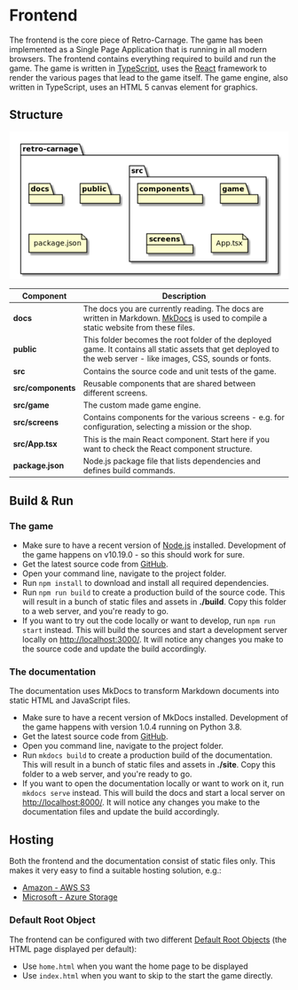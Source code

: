 # Frontend

The frontend is the core piece of Retro-Carnage. The game has been implemented as a Single Page Application that is
running in all modern browsers. The frontend contains everything required to build and run the game. The game is written
in [TypeScript](https://www.typescriptlang.org/), uses the [React](https://reactjs.org/) framework to render the various
pages that lead to the game itself. The game engine, also written in TypeScript, uses an HTML 5 canvas element for
graphics.

## Structure

![Project structure](images/frontend-structure.png)

| Component          | Description                                                                                                                                                      |
| ------------------ | ---------------------------------------------------------------------------------------------------------------------------------------------------------------- |
| **docs**           | The docs you are currently reading. The docs are written in Markdown. [MkDocs](https://www.mkdocs.org) is used to compile a static website from these files.     |
| **public**         | This folder becomes the root folder of the deployed game. It contains all static assets that get deployed to the web server - like images, CSS, sounds or fonts. |
| **src**            | Contains the source code and unit tests of the game.                                                                                                             |
| **src/components** | Reusable components that are shared between different screens.                                                                                                   |
| **src/game**       | The custom made game engine.                                                                                                                                     |
| **src/screens**    | Contains components for the various screens - e.g. for configuration, selecting a mission or the shop.                                                           |
| **src/App.tsx**    | This is the main React component. Start here if you want to check the React component structure.                                                                 |
| **package.json**   | Node.js package file that lists dependencies and defines build commands.                                                                                         |

## Build & Run

### The game

- Make sure to have a recent version of [Node.js](https://nodejs.org) installed. Development of the game happens on
  v10.19.0 - so this should work for sure.
- Get the latest source code from [GitHub](https://github.com/huddeldaddel/retro-carnage).
- Open your command line, navigate to the project folder.
- Run `npm install` to download and install all required dependencies.
- Run `npm run build` to create a production build of the source code. This will result in a bunch of static files and
  assets in **./build**. Copy this folder to a web server, and you're ready to go.
- If you want to try out the code locally or want to develop, run `npm run start` instead. This will build the sources
  and start a development server locally on [http://localhost:3000/](http://localhost:3000/). It will notice any changes
  you make to the source code and update the build accordingly.

### The documentation

The documentation uses MkDocs to transform Markdown documents into static HTML and JavaScript files.

- Make sure to have a recent version of MkDocs installed. Development of the game happens with version 1.0.4 running on
  Python 3.8.
- Get the latest source code from [GitHub](https://github.com/huddeldaddel/retro-carnage).
- Open you command line, navigate to the project folder.
- Run `mkdocs build` to create a production build of the documentation. This will result in a bunch of static files and
  assets in **./site**. Copy this folder to a web server, and you're ready to go.
- If you want to open the documentation locally or want to work on it, run `mkdocs serve` instead. This will build the
  docs and start a local server on [http://localhost:8000/](http://localhost:8000/). It will notice any changes you make
  to the documentation files and update the build accordingly.

## Hosting

Both the frontend and the documentation consist of static files only. This makes it very easy to find a suitable hosting
solution, e.g.:

- [Amazon - AWS S3](https://docs.aws.amazon.com/AmazonS3/latest/dev/WebsiteHosting.html)
- [Microsoft - Azure Storage](https://docs.microsoft.com/en-us/azure/storage/blobs/storage-blob-static-website)

### Default Root Object

The frontend can be configured with two different
[Default Root Objects](https://docs.aws.amazon.com/AmazonCloudFront/latest/DeveloperGuide/DefaultRootObject.html) (the
HTML page displayed per default):

- Use `home.html` when you want the home page to be displayed
- Use `index.html` when you want to skip to the start the game directly.

